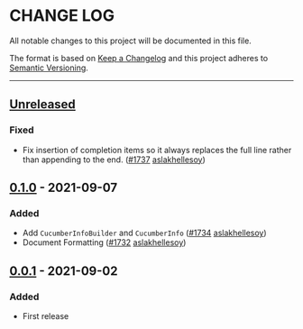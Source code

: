 # CHANGE LOG
All notable changes to this project will be documented in this file.

The format is based on [Keep a Changelog](http://keepachangelog.com/)
and this project adheres to [Semantic Versioning](http://semver.org/).

----
## [Unreleased]

### Fixed

* Fix insertion of completion items so it always replaces the full line rather than appending to the end.
  ([#1737](https://github.com/cucumber/common/pull/1737)
   [aslakhellesoy])

## [0.1.0] - 2021-09-07

### Added

* Add `CucumberInfoBuilder` and `CucumberInfo`
  ([#1734](https://github.com/cucumber/common/pull/1734)
   [aslakhellesoy])
* Document Formatting
  ([#1732](https://github.com/cucumber/common/pull/1732)
   [aslakhellesoy])

## [0.0.1] - 2021-09-02

### Added

* First release

<!-- Releases -->
[Unreleased]: https://github.com/cucumber/common/compare/language-service/v0.1.0...main
[0.1.0]:      https://github.com/cucumber/common/compare/language-service/v0.0.1...v0.1.0
[0.0.1]:      https://github.com/cucumber/common/tree/language-service/v0.0.1

<!-- Contributors in alphabetical order -->
[aslakhellesoy]:    https://github.com/aslakhellesoy
